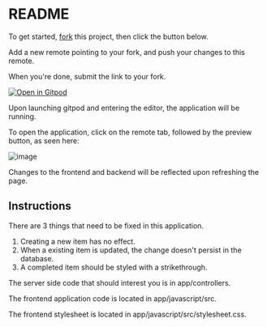 # README

To get started, [fork](https://docs.github.com/en/github/getting-started-with-github/fork-a-repo) this project, then click the button below.

Add a new remote pointing to your fork, and push your changes to this remote.

When you're done, submit the link to your fork.

[![Open in Gitpod](https://gitpod.io/button/open-in-gitpod.svg)](https://gitpod.io/#https://github.com/joshleblanc/todo-app-example)

Upon launching gitpod and entering the editor, the application will be running.

To open the application, click on the remote tab, followed by the preview button, as seen here:

![image](https://user-images.githubusercontent.com/1729810/114418985-6909b200-9b89-11eb-8577-6e5562345ab6.png)

Changes to the frontend and backend will be reflected upon refreshing the page.

## Instructions

There are 3 things that need to be fixed in this application.

1. Creating a new item has no effect.
2. When a existing item is updated, the change doesn't persist in the database.
3. A completed item should be styled with a strikethrough.

The server side code that should interest you is in app/controllers.

The frontend application code is located in app/javascript/src.

The frontend stylesheet is located in app/javascript/src/stylesheet.css.

